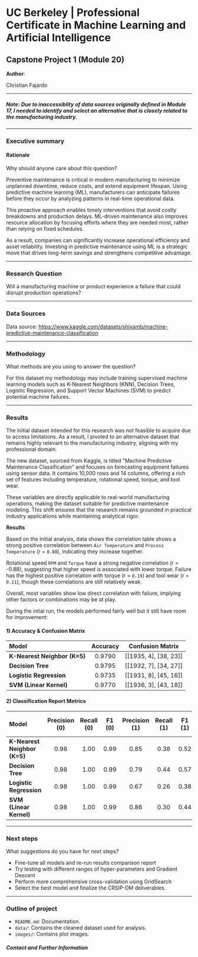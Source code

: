 # UC Berkeley | Professional Certificate in Machine Learning and Artificial Intelligence
## Capstone Project 1 (Module 20)

**Author**: 

Christian Fajardo
___

##### Note: Due to inaccessiblity of data sources originally defined in Module 17, I needed to identify and select an alternative that is closely related to the manufacturing industry.

---

### Executive summary
#### Rationale

Why should anyone care about this question?

Preventive maintenance is critical in modern manufacturing to minimize unplanned downtime, reduce costs, and extend equipment lifespan. Using predictive machine learning (ML), manufacturers can anticipate failures before they occur by analyzing patterns in real-time operational data. 

This proactive approach enables timely interventions that avoid costly breakdowns and production delays. ML-driven maintenance also improves resource allocation by focusing efforts where they are needed most, rather than relying on fixed schedules. 

As a result, companies can significantly increase operational efficiency and asset reliability. Investing in predictive maintenance using ML is a strategic move that drives long-term savings and strengthens competitive advantage.
___

### Research Question
Will a manufacturing machine or product experience a failure that could disrupt production operations?

___

### Data Sources
Data source: https://www.kaggle.com/datasets/shivamb/machine-predictive-maintenance-classification
___

### Methodology
What methods are you using to answer the question?

For this dataset my methodology may include training supervised machine learning models such as K-Nearest Neighbors (KNN), Decision Trees, Logistic Regression, and Support Vector Machines (SVM) to predict potential machine failures. 

___

### Results
The initial dataset intended for this research was not feasible to acquire due to access limitations. As a result, I pivoted to an alternative dataset that remains highly relevant to the manufacturing industry, aligning with my professional domain. 

The new dataset, sourced from Kaggle, is titled "Machine Predictive Maintenance Classification" and focuses on forecasting equipment failures using sensor data. It contains 10,000 rows and 14 columns, offering a rich set of features including temperature, rotational speed, torque, and tool wear.

These variables are directly applicable to real-world manufacturing operations, making the dataset suitable for predictive maintenance modeling. 
This shift ensures that the research remains grounded in practical industry applications while maintaining analytical rigor.

**Results**

Based on the initial analysis, data shows the correlation table shows a strong positive correlation between `Air Temperature` and `Process Temperature` (r = `0.88`), indicating they increase together. 

Rotational speed `RPM` and `Torque` have a strong negative correlation (r = -0.88), suggesting that higher speed is associated with lower torque. Failure has the highest positive correlation with torque (r = `0.19`) and tool wear (r = `0.11`), though these correlations are still relatively weak. 

Overall, most variables show low direct correlation with failure, implying other factors or combinations may be at play.

During the intial run, the models performed fairly well but it still have room for improvement:

#### 1) Accuracy & Confusion Matrix

| **Model**                         | **Accuracy** | **Confusion Matrix**           |
|:----------------------------------|:------------:|:------------------------------:|
| **K-Nearest Neighbor (K=5)**      | 0.9790       | [[1935, 4], [38, 23]]          |
| **Decision Tree**                 | 0.9795       | [[1932, 7], [34, 27]]          |
| **Logistic Regression**           | 0.9735       | [[1931, 8], [45, 16]]          |
| **SVM (Linear Kernel)**           | 0.9770       | [[1936, 3], [43, 18]]          |


#### 2) Classification Report Metrics

| **Model**                        | **Precision (0)** | **Recall (0)** | **F1 (0)** | **Precision (1)** | **Recall (1)** | **F1 (1)** | **Macro Avg F1** |
|:---------------------------------|:-----------------:|:--------------:|:---------:|:-----------------:|:--------------:|:---------:|:----------------:|
| **K-Nearest Neighbor (K=5)**     | 0.98              | 1.00           | 0.99      | 0.85              | 0.38           | 0.52      | 0.76             |
| **Decision Tree**                | 0.98              | 1.00           | 0.99      | 0.79              | 0.44           | 0.57      | 0.78             |
| **Logistic Regression**          | 0.98              | 1.00           | 0.99      | 0.67              | 0.26           | 0.38      | 0.68             |
| **SVM (Linear Kernel)**          | 0.98              | 1.00           | 0.99      | 0.86              | 0.30           | 0.44      | 0.71             |




___

### Next steps
What suggestions do you have for next steps?

- Fine-tune all models and re-run results comparison report
- Try testing with different ranges of hyper-parameters and Gradient Descent
- Perform more comprehensive cross-validation using GridSearch
- Select the best model and finalize the CRSIP-DM deliverables.
___

### Outline of project

- `README.md`: Documentation.
- `data/`: Contains the cleaned dataset used for analysis.
- `images/`: Contains plot images.



##### Contact and Further Information